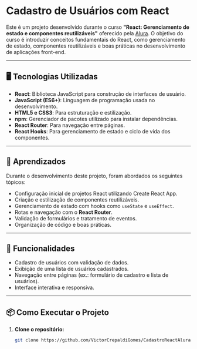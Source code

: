 # Cadastro de Usuários com React

Este é um projeto desenvolvido durante o curso **"React: Gerenciamento de estado e componentes reutilizáveis"** oferecido pela [Alura](https://www.alura.com.br/). O objetivo do curso é introduzir conceitos fundamentais do React, como gerenciamento de estado, componentes reutilizáveis e boas práticas no desenvolvimento de aplicações front-end.

---

## 🖥️ Tecnologias Utilizadas

- **React**: Biblioteca JavaScript para construção de interfaces de usuário.
- **JavaScript (ES6+)**: Linguagem de programação usada no desenvolvimento.
- **HTML5 e CSS3**: Para estruturação e estilização.
- **npm**: Gerenciador de pacotes utilizado para instalar dependências.
- **React Router**: Para navegação entre páginas.
- **React Hooks**: Para gerenciamento de estado e ciclo de vida dos componentes.

---

## 🧠 Aprendizados

Durante o desenvolvimento deste projeto, foram abordados os seguintes tópicos:

- Configuração inicial de projetos React utilizando Create React App.
- Criação e estilização de componentes reutilizáveis.
- Gerenciamento de estado com hooks como `useState` e `useEffect`.
- Rotas e navegação com o **React Router**.
- Validação de formulários e tratamento de eventos.
- Organização de código e boas práticas.

---

## 🚀 Funcionalidades

- Cadastro de usuários com validação de dados.
- Exibição de uma lista de usuários cadastrados.
- Navegação entre páginas (ex.: formulário de cadastro e lista de usuários).
- Interface interativa e responsiva.

---

## 📦 Como Executar o Projeto

1. **Clone o repositório:**

   ```bash
   git clone https://github.com/VictorCrepaldiGomes/CadastroReactAlura.git
